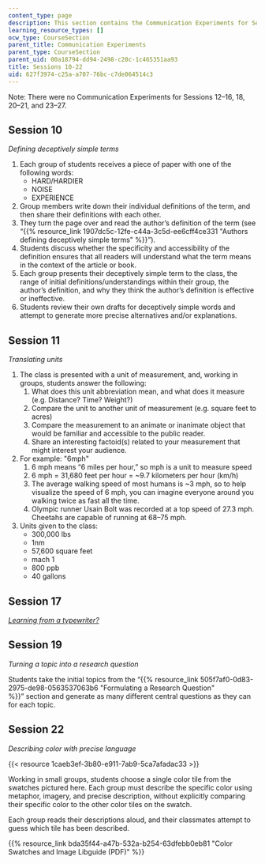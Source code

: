 ```yaml
---
content_type: page
description: This section contains the Communication Experiments for Sessions 10-22.
learning_resource_types: []
ocw_type: CourseSection
parent_title: Communication Experiments
parent_type: CourseSection
parent_uid: 00a18794-dd94-2498-c20c-1c465351aa93
title: Sessions 10-22
uid: 627f3974-c25a-a707-76bc-c7de064514c3
---
```


Note: There were no Communication Experiments for Sessions 12–16, 18, 20–21, and 23–27.

Session 10
----------

_Defining deceptively simple terms_

1.  Each group of students receives a piece of paper with one of the following words:
    *   HARD/HARDIER
    *   NOISE
    *   EXPERIENCE
2.  Group members write down their individual definitions of the term, and then share their definitions with each other.
3.  They turn the page over and read the author’s definition of the term (see “{{% resource_link 1907dc5c-12fe-c44a-3c5d-ee6cff4ce331 "Authors defining deceptively simple terms" %}}”).
4.  Students discuss whether the specificity and accessibility of the definition ensures that all readers will understand what the term means in the context of the article or book.
5.  Each group presents their deceptively simple term to the class, the range of initial definitions/understandings within their group, the author’s definition, and why they think the author’s definition is effective or ineffective.
6.  Students review their own drafts for deceptively simple words and attempt to generate more precise alternatives and/or explanations.

Session 11
----------

_Translating units_

1.  The class is presented with a unit of measurement, and, working in groups, students answer the following:
    1.  What does this unit abbreviation mean, and what does it measure (e.g. Distance? Time? Weight?)
    2.  Compare the unit to another unit of measurement (e.g. square feet to acres)
    3.  Compare the measurement to an animate or inanimate object that would be familiar and accessible to the public reader.
    4.  Share an interesting factoid(s) related to your measurement that might interest your audience.
2.  For example: "6mph"
    1.  6 mph means “6 miles per hour,” so mph is a unit to measure speed
    2.  6 mph = 31,680 feet per hour = ~9.7 kilometers per hour (km/h)
    3.  The average walking speed of most humans is ~3 mph, so to help visualize the speed of 6 mph, you can imagine everyone around you walking twice as fast all the time.
    4.  Olympic runner Usain Bolt was recorded at a top speed of 27.3 mph. Cheetahs are capable of running at 68–75 mph.
3.  Units given to the class:
    *   300,000 lbs
    *   1nm
    *   57,600 square feet
    *   mach 1
    *   800 ppb
    *   40 gallons

Session 17
----------

_[Learning from a typewriter?](https://www.insidehighered.com/views/2016/03/18/teaching-students-new-ways-thinking-through-typewriter-essay)_

Session 19
----------

_Turning a topic into a research question_

Students take the initial topics from the “{{% resource_link 505f7af0-0d83-2975-de98-0563537063b6 "Formulating a Research Question" %}}” section and generate as many different central questions as they can for each topic.

Session 22
----------

_Describing color with precise language_

{{< resource 1caeb3ef-3b80-e911-7ab9-5ca7afadac33 >}}

Working in small groups, students choose a single color tile from the swatches pictured here. Each group must describe the specific color using metaphor, imagery, and precise description, without explicitly comparing their specific color to the other color tiles on the swatch.

Each group reads their descriptions aloud, and their classmates attempt to guess which tile has been described.

{{% resource_link bda35f44-a47b-532a-b254-63dfebb0eb81 "Color Swatches and Image Libguide (PDF)" %}}